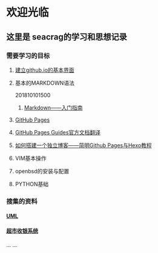 # 欢迎光临 #

## 这里是 seacrag的学习和思想记录 ##

### 需要学习的目标 ###

1. [建立github.io的基本界面](seacragme.github.io/docs/index.html)
2. 基本的MARKDOWN语法

	201810101500
	1. [Markdown——入门指南](https://www.jianshu.com/p/1e402922ee32)
  2. [GitHub Pages](https://www.jianshu.com/p/48fd3d4a95e1)
  3. [GitHub Pages Guides官方文档翻译](https://www.jianshu.com/p/573b7f8461d0)
  4. [如何搭建一个独立博客——简明Github Pages与Hexo教程](https://www.jianshu.com/p/141abf1700da?utm_campaign=maleskine&utm_content=note&utm_medium=seo_notes&utm_source=recommendation)

3. VIM基本操作
4. openbsd的安装与配置
5. PYTHON基础

### 搜集的资料 ##

#### [UML](/docs/UML.md) ####

#### [超市收银系统](/docs/case.md) ####

... ...

